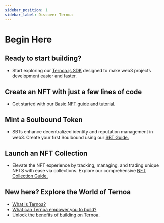 ```yaml
---
sidebar_position: 1
sidebar_label: Discover Ternoa
---
```



# Begin Here

## Ready to start building? ##

- Start exploring our [Ternoa.js SDK](https://docs.ternoa.network/for-developers/get-started/) designed to make web3 projects development easier and faster.


## Create an NFT with just a few lines of code ##
- Get started with our [Basic NFT guide and tutorial.](https://docs.ternoa.network/for-developers/guides/NFT/) 
 

## Mint a Soulbound Token ##
- SBTs enhance decentralized identity and reputation management in web3. Create your first Soulbound using our [SBT Guide.](https://docs.ternoa.network/for-developers/guides/NFT/soulbound-NFT/prepare-assets) 


## Launch an NFT Collection ##
- Elevate the NFT experience by tracking, managing, and trading unique NFTS with ease via collections. Explore our comprehensive [NFT Collection Guide.](https://docs.ternoa.network/for-developers/guides/collection/)
 

## New here? Explore the World of Ternoa ##
- [What is Ternoa? ](https://docs.ternoa.network/discover-ternoa/what-is-ternoa)
- [What can Ternoa empower you to build?](https://docs.ternoa.network/discover-ternoa/explore-ternoa-features/)
- [Unlock the benefits of building on Ternoa.](https://docs.ternoa.network/discover-ternoa/why-build-on-ternoa)



